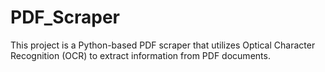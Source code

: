 # PDF_Scraper
This project is a Python-based PDF scraper that utilizes Optical Character Recognition (OCR) to extract information from PDF documents.

